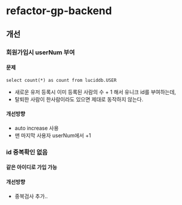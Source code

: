 # refactor-gp-backend

## 개선

### 회원가입시 userNum 부여

#### 문제

```
select count(*) as count from luciddb.USER
```

- 새로운 유저 등록시 이미 등록된 사람의 수 + 1 해서 유니크 id를 부여하는데,
- 탈퇴한 사람이 한사람이라도 있으면 제대로 동작하지 않는다.

#### 개선방향

- auto increase 사용
- 맨 마지막 사용자 userNum에서 +1

### id 중복확인 없음

#### 같은 아이디로 가입 가능

#### 개선방향

- 중복검사 추가..

